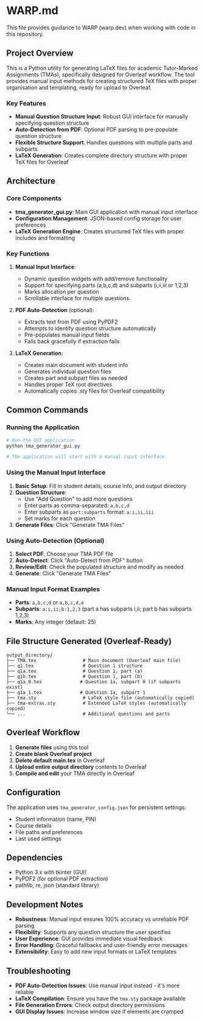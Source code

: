 # WARP.md

This file provides guidance to WARP (warp.dev) when working with code in this repository.

## Project Overview

This is a Python utility for generating LaTeX files for academic Tutor-Marked Assignments (TMAs), specifically designed for Overleaf workflow. The tool provides manual input methods for creating structured TeX files with proper organisation and templating, ready for upload to Overleaf.

### Key Features
- **Manual Question Structure Input**: Robust GUI interface for manually specifying question structure
- **Auto-Detection from PDF**: Optional PDF parsing to pre-populate question structure  
- **Flexible Structure Support**: Handles questions with multiple parts and subparts
- **LaTeX Generation**: Creates complete directory structure with proper TeX files for Overleaf

## Architecture

### Core Components

- **tma_generator_gui.py**: Main GUI application with manual input interface
- **Configuration Management**: JSON-based config storage for user preferences
- **LaTeX Generation Engine**: Creates structured TeX files with proper includes and formatting

### Key Functions

1. **Manual Input Interface**:
   - Dynamic question widgets with add/remove functionality
   - Support for specifying parts (a,b,c,d) and subparts (i,ii,iii or 1,2,3)
   - Marks allocation per question
   - Scrollable interface for multiple questions

2. **PDF Auto-Detection** (optional):
   - Extracts text from PDF using PyPDF2
   - Attempts to identify question structure automatically
   - Pre-populates manual input fields
   - Falls back gracefully if extraction fails

3. **LaTeX Generation**:
   - Creates main document with student info
   - Generates individual question files
   - Creates part and subpart files as needed
   - Handles proper TeX root directives
   - Automatically copies .sty files for Overleaf compatibility

## Common Commands

### Running the Application

```powershell
# Run the GUI application
python tma_generator_gui.py

# The application will start with a manual input interface
```

### Using the Manual Input Interface

1. **Basic Setup**: Fill in student details, course info, and output directory
2. **Question Structure**: 
   - Use "Add Question" to add more questions
   - Enter parts as comma-separated: `a,b,c,d`
   - Enter subparts as `part:subparts` format: `a:i,ii,iii`
   - Set marks for each question
3. **Generate Files**: Click "Generate TMA Files"

### Using Auto-Detection (Optional)

1. **Select PDF**: Choose your TMA PDF file
2. **Auto-Detect**: Click "Auto-Detect from PDF" button
3. **Review/Edit**: Check the populated structure and modify as needed
4. **Generate**: Click "Generate TMA Files"

### Manual Input Format Examples

- **Parts**: `a,b,c,d` or `a,b,c,d,e`
- **Subparts**: `a:i,ii;b:1,2,3` (part a has subparts i,ii; part b has subparts 1,2,3)
- **Marks**: Any integer (default: 25)

## File Structure Generated (Overleaf-Ready)

```
output_directory/
├── TMA.tex                 # Main document (Overleaf main file)
├── q1.tex                  # Question 1 structure
├── q1a.tex                 # Question 1, part (a)
├── q1b.tex                 # Question 1, part (b)
├── q1a_0.tex              # Question 1a, subpart 0 (if subparts exist)
├── q1a_1.tex              # Question 1a, subpart 1
├── tma.sty                 # LaTeX style file (automatically copied)
├── tma-extras.sty          # Extended LaTeX styles (automatically copied)
└── ...                     # Additional questions and parts
```

## Overleaf Workflow

1. **Generate files** using this tool
2. **Create blank Overleaf project**
3. **Delete default main.tex** in Overleaf
4. **Upload entire output directory** contents to Overleaf
5. **Compile and edit** your TMA directly in Overleaf

## Configuration

The application uses `tma_generator_config.json` for persistent settings:
- Student information (name, PIN)
- Course details
- File paths and preferences
- Last used settings

## Dependencies

- Python 3.x with tkinter (GUI)
- PyPDF2 (for optional PDF extraction)
- pathlib, re, json (standard library)

## Development Notes

- **Robustness**: Manual input ensures 100% accuracy vs unreliable PDF parsing
- **Flexibility**: Supports any question structure the user specifies
- **User Experience**: GUI provides immediate visual feedback
- **Error Handling**: Graceful fallbacks and user-friendly error messages
- **Extensibility**: Easy to add new input formats or LaTeX templates

## Troubleshooting

- **PDF Auto-Detection Issues**: Use manual input instead - it's more reliable
- **LaTeX Compilation**: Ensure you have the `tma.sty` package available
- **File Generation Errors**: Check output directory permissions
- **GUI Display Issues**: Increase window size if elements are cramped